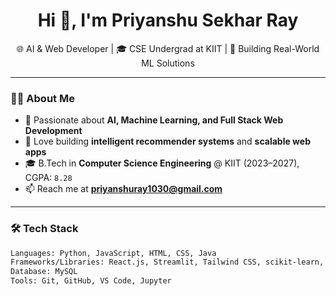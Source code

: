 <h1 align="center">Hi 👋, I'm Priyanshu Sekhar Ray</h1>
<p align="center">
  🌐 AI & Web Developer | 🎓 CSE Undergrad at KIIT | 🚀 Building Real-World ML Solutions
</p>

---

### 👨‍💻 About Me

- 🧠 Passionate about **AI, Machine Learning, and Full Stack Web Development**
- 🚀 Love building **intelligent recommender systems** and **scalable web apps**
- 🎓 B.Tech in **Computer Science Engineering** @ KIIT (2023–2027), CGPA: `8.28`
- 📫 Reach me at **[priyanshuray1030@gmail.com](mailto:priyanshuray1030@gmail.com)**

---

### 🛠️ Tech Stack

```bash
Languages: Python, JavaScript, HTML, CSS, Java
Frameworks/Libraries: React.js, Streamlit, Tailwind CSS, scikit-learn, NumPy, Pandas
Database: MySQL
Tools: Git, GitHub, VS Code, Jupyter
